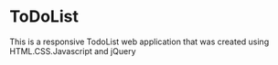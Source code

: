 # ToDoList
This is a responsive TodoList web application that was created using HTML.CSS.Javascript and jQuery
